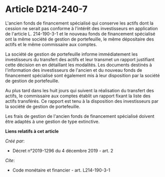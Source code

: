 # Article D214-240-7

L'ancien fonds de financement spécialisé qui conserve les actifs dont la cession ne serait pas conforme à l'intérêt des
investisseurs en application de l'article L. 214-190-3-1 et le nouveau fonds de financement spécialisé ont la même société de
gestion de portefeuille, le même dépositaire des actifs et le même commissaire aux comptes. 

La société de gestion de portefeuille informe immédiatement les investisseurs du transfert des actifs et leur transmet un
rapport justifiant cette décision en en détaillant les modalités. Les documents destinés à l'information des investisseurs de
l'ancien et du nouveau fonds de financement spécialisé sont également mis à leur disposition par la société de gestion de
portefeuille. 

Au plus tard dans les huit jours qui suivent la réalisation du transfert des actifs, le commissaire aux comptes établit un
rapport fixant la liste des actifs transférés. Ce rapport est tenu à la disposition des investisseurs par la société de
gestion de portefeuille. 

Les frais de gestion de l'ancien fonds de financement spécialisé doivent être adaptés à une gestion de type extinctive.

**Liens relatifs à cet article**

_Créé par_:

  - Décret n°2019-1296 du 4 décembre 2019 - art. 2

_Cite_:

  - Code monétaire et financier - art. L214-190-3-1
